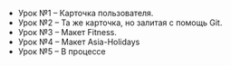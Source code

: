 
  <ul>
    <li>Урок №1 – Карточка пользователя.</li>
    <li>Урок №2 – Та же карточка, но залитая с помощь Git.</li>
    <li>Урок №3 – Макет Fitness.</li>
    <li>Урок №4 – Макет Asia-Holidays</li>
    <li>Урок №5 – В процессе</li>
  </ul>
